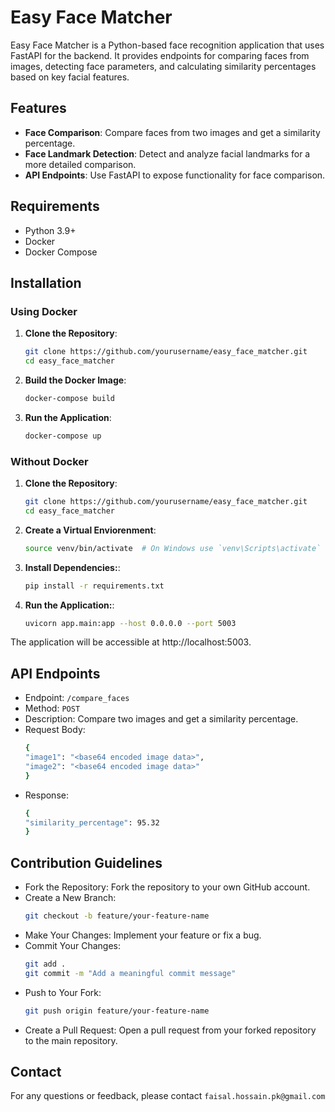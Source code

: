 # Easy Face Matcher

Easy Face Matcher is a Python-based face recognition application that uses FastAPI for the backend. It provides endpoints for comparing faces from images, detecting face parameters, and calculating similarity percentages based on key facial features.

## Features

- **Face Comparison**: Compare faces from two images and get a similarity percentage.
- **Face Landmark Detection**: Detect and analyze facial landmarks for a more detailed comparison.
- **API Endpoints**: Use FastAPI to expose functionality for face comparison.

## Requirements

- Python 3.9+
- Docker
- Docker Compose

## Installation

### Using Docker

1. **Clone the Repository**:
   ```sh
   git clone https://github.com/yourusername/easy_face_matcher.git
   cd easy_face_matcher
2. **Build the Docker Image**:
   ```sh
   docker-compose build
3. **Run the Application**:
   ```sh
   docker-compose up
   
### Without Docker

1. **Clone the Repository**:
   ```sh
   git clone https://github.com/yourusername/easy_face_matcher.git
   cd easy_face_matcher
2. **Create a Virtual Enviorenment**:
   ```sh
   source venv/bin/activate  # On Windows use `venv\Scripts\activate`
3. **Install Dependencies:**:
   ```sh
   pip install -r requirements.txt
4. **Run the Application:**:
   ```sh
   uvicorn app.main:app --host 0.0.0.0 --port 5003
The application will be accessible at http://localhost:5003.

## API Endpoints

- Endpoint: `/compare_faces`
- Method: `POST`
- Description: Compare two images and get a similarity percentage.
- Request Body:
   ```sh
   {
  "image1": "<base64 encoded image data>",
  "image2": "<base64 encoded image data>"
   }
- Response:
  ```sh
  {
  "similarity_percentage": 95.32
  }
  
## Contribution Guidelines
- Fork the Repository: Fork the repository to your own GitHub account.
- Create a New Branch:
  ```sh
  git checkout -b feature/your-feature-name
- Make Your Changes: Implement your feature or fix a bug.
- Commit Your Changes:
  ```sh
  git add .
  git commit -m "Add a meaningful commit message"
  
- Push to Your Fork:
  ```sh
  git push origin feature/your-feature-name
  
- Create a Pull Request: Open a pull request from your forked repository to the main repository.

## Contact
For any questions or feedback, please contact `faisal.hossain.pk@gmail.com`





